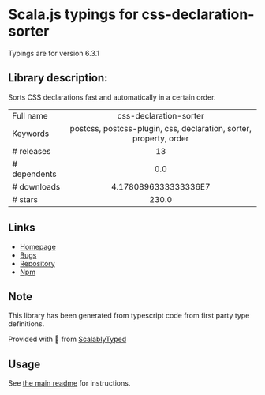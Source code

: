 
# Scala.js typings for css-declaration-sorter

Typings are for version 6.3.1

## Library description:
Sorts CSS declarations fast and automatically in a certain order.

|                    |                 |
| ------------------ | :-------------: |
| Full name          | css-declaration-sorter |
| Keywords           | postcss, postcss-plugin, css, declaration, sorter, property, order |
| # releases         | 13 |
| # dependents       | 0.0 |
| # downloads        | 4.1780896333333336E7 |
| # stars            | 230.0 |

## Links
- [Homepage](https://github.com/Siilwyn/css-declaration-sorter#readme)
- [Bugs](https://github.com/Siilwyn/css-declaration-sorter/issues)
- [Repository](https://github.com/Siilwyn/css-declaration-sorter)
- [Npm](https://www.npmjs.com/package/css-declaration-sorter)
    


## Note
This library has been generated from typescript code from first party type definitions.

Provided with :purple_heart: from [ScalablyTyped](https://github.com/oyvindberg/ScalablyTyped)

## Usage
See [the main readme](../../readme.md) for instructions.


